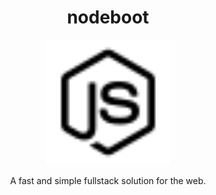<h1 align="center">
  nodeboot
</h1>

<p align="center">
  <img src="../assets/nodejs.svg" height="200">
</p>

<p align="center">
  A fast and simple fullstack solution for the web.
<p>
